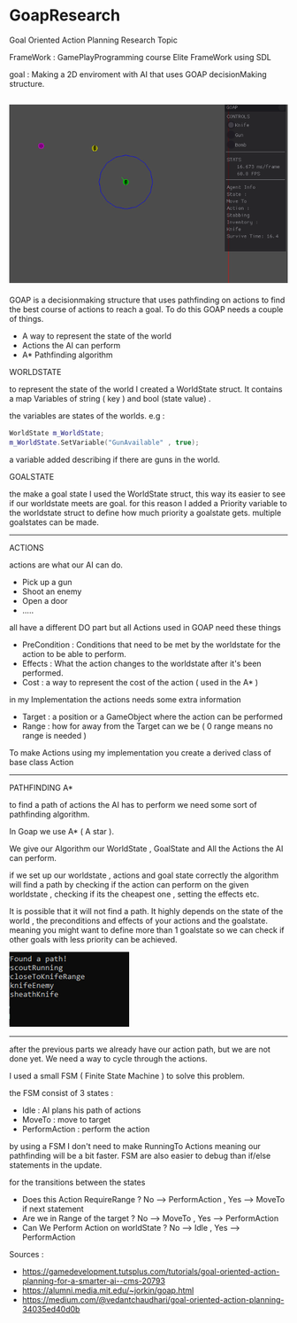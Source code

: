 # GoapResearch

Goal Oriented Action Planning Research Topic

FrameWork : GamePlayProgramming course Elite FrameWork using SDL

goal : Making a 2D enviroment with AI that uses GOAP decisionMaking structure.

![alt text](https://github.com/Yeannick/GoapResearch/blob/master/Goap.png?raw=true)
----------------------------------------------------------------------------------

GOAP is a decisionmaking structure that uses pathfinding on actions to find the best course of actions to reach a goal.
To do this GOAP needs a couple of things.

- A way to represent the state of the world
- Actions the AI can perform
-  A* Pathfinding algorithm

WORLDSTATE

to represent the state of the world I created a WorldState struct.
It contains a map Variables of string ( key ) and bool (state value) .

the variables are states of the worlds.
e.g  :
```c++
WorldState m_WorldState;
m_WorldState.SetVariable("GunAvailable" , true);
```
a variable added describing if there are guns in the world.

GOALSTATE 

the make a goal state I used the WorldState struct, this way its easier to see if our worldstate meets are goal.
for this reason I added a Priority variable to the worldstate struct to define how much priority a goalstate gets.
multiple goalstates can be made.

-------------------------------------------------------------------------------------
ACTIONS

actions are what our AI can do.

- Pick up a gun 
- Shoot an enemy
- Open a door
- .....

all have a different DO part but all Actions used in GOAP need these things

- PreCondition : Conditions that need to be met by the worldstate for the action to be able to perform.
- Effects : What the action changes to the worldstate after it's been performed.
- Cost : a way to represent the cost of the action ( used in the A* )

in my Implementation the actions needs some extra information

- Target : a position or a GameObject where the action can be performed
- Range : how for away from the Target can we be ( 0 range means no range is needed )

To make Actions using my implementation you create a derived class of base class Action

---------------------------------------------------------------------------------------
PATHFINDING A*

to find a path of actions the AI has to perform we need some sort of pathfinding algorithm.

In Goap we use A* ( A star ).

We give our Algorithm our WorldState , GoalState and All the Actions the AI can perform.

if we set up our worldstate , actions and goal state correctly the algorithm will find a path by checking if the action can perform on the given worldstate 
, checking if its the cheapest one , setting the effects etc.

It is possible that it will not find a path. It highly depends on the state of the world , the preconditions and effects of your actions and the goalstate.
meaning you might want to define more than 1 goalstate so we can check if other goals with less priority can be achieved. 


![alt text](https://github.com/Yeannick/GoapResearch/blob/master/GOAPPath.PNG?raw=true)

-----------------------------------------------------------------------------------------------------------

after the previous parts we already have our action path, but we are not done yet.
We need a way to cycle through the actions.

I used a small FSM ( Finite State Machine ) to solve this problem.

the FSM consist of 3 states :

- Idle : AI plans his path of actions 
- MoveTo : move to target 
- PerformAction : perform the action

by using a FSM I don't need to make RunningTo Actions meaning our pathfinding will be a bit faster.
FSM are also easier to debug than if/else statements in the update.

for the transitions between the states
- Does this Action RequireRange ? No --> PerformAction , Yes --> MoveTo if next statement
- Are we in Range of the target ? No --> MoveTo , Yes --> PerformAction
- Can We Perform Action on worldState ? No --> Idle , Yes --> PerformAction

Sources :
 - https://gamedevelopment.tutsplus.com/tutorials/goal-oriented-action-planning-for-a-smarter-ai--cms-20793
 - https://alumni.media.mit.edu/~jorkin/goap.html
 - https://medium.com/@vedantchaudhari/goal-oriented-action-planning-34035ed40d0b


